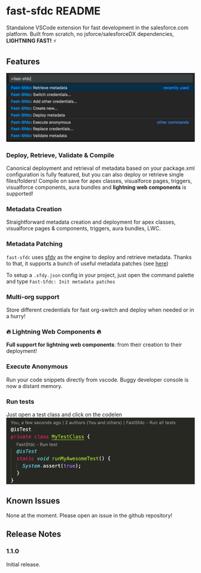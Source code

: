 # fast-sfdc README

Standalone VSCode extension for fast development in the salesforce.com platform.
Built from scratch, no jsforce/salesforceDX dependencies, <b>LIGHTNING FAST!</b> ⚡️

## Features

![Command Palette](./images/commands.png "Command Palette")

### Deploy, Retrieve, Validate & Compile
Canonical deployment and retrieval of metadata based on your package.xml configuration is fully featured, but you can also deploy or retrieve single files/folders!
Compile on save for apex classes, visualforce pages, triggers, visualforce components, aura bundles and <b>lightning web components</b> is supported!

### Metadata Creation
Straightforward metadata creation and deployment for apex classes, visualforce pages & components, triggers, aura bundles, LWC.

### Metadata Patching

`fast-sfdc` uses [sfdy](https://www.npmjs.com/package/sfdy) as the engine to deploy and retrieve metadata. Thanks to that, it supports a bunch of useful metadata patches (see [here](https://github.com/micheletriaca/sfdy#apply-standard-patches-to-metadata-after-retrieve))

To setup a `.sfdy.json` config in your project, just open the command palette and type `Fast-Sfdc: Init metadata patches`

### Multi-org support
Store different credentials for fast org-switch and deploy when needed or in a hurry!

### 🔥 Lightning Web Components 🔥
<b>Full support for lightning web components</b>: from their creation to their deployment!

### Execute Anonymous
Run your code snippets directly from vscode. Buggy developer console is now a distant memory.

### Run tests
Just open a test class and click on the codelen
![Tests](./images/tests.png "Tests")

## Known Issues

None at the moment.
Please open an issue in the github repository!

## Release Notes

### 1.1.0
Initial release.